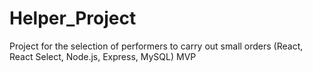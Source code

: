 # Helper_Project
Project for the selection of performers to carry out small orders (React, React Select, Node.js, Express, MySQL)
MVP
